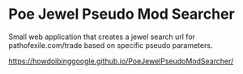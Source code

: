 # Poe Jewel Pseudo Mod Searcher
Small web application that creates a jewel search url for pathofexile.com/trade based on specific pseudo parameters.

https://howdoibinggoogle.github.io/PoeJewelPseudoModSearcher/
